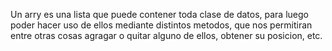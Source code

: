 Un arry es una lista que puede contener toda clase de datos, para luego poder hacer uso de ellos mediante distintos metodos, que nos permitiran entre otras cosas agragar o quitar alguno de ellos, obtener su posicion, etc.